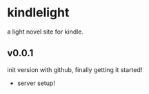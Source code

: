 # kindlelight
a light novel site for kindle.


## v0.0.1

init version with github, finally getting it started!

+ server setup!


